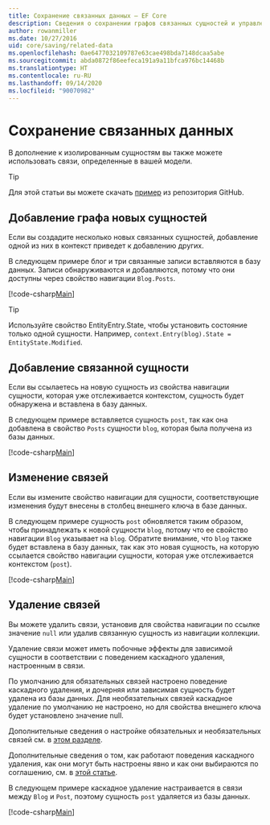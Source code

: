 ```yaml
---
title: Сохранение связанных данных — EF Core
description: Сведения о сохранении графов связанных сущностей и управлении связями в Entity Framework Core
author: rowanmiller
ms.date: 10/27/2016
uid: core/saving/related-data
ms.openlocfilehash: 0ae6477032109787e63cae498bda7148dcaa5abe
ms.sourcegitcommit: abda0872f86eefeca191a9a11bfca976bc14468b
ms.translationtype: HT
ms.contentlocale: ru-RU
ms.lasthandoff: 09/14/2020
ms.locfileid: "90070982"
---
```

# <a name="saving-related-data"></a>Сохранение связанных данных

В дополнение к изолированным сущностям вы также можете использовать связи, определенные в вашей модели.

> [!TIP]  
> Для этой статьи вы можете скачать [пример](https://github.com/dotnet/EntityFramework.Docs/tree/master/samples/core/Saving/RelatedData/) из репозитория GitHub.

## <a name="adding-a-graph-of-new-entities"></a>Добавление графа новых сущностей

Если вы создадите несколько новых связанных сущностей, добавление одной из них в контекст приведет к добавлению других.

В следующем примере блог и три связанные записи вставляются в базу данных. Записи обнаруживаются и добавляются, потому что они доступны через свойство навигации `Blog.Posts`.

[!code-csharp[Main](../../../samples/core/Saving/RelatedData/Sample.cs#AddingGraphOfEntities)]

> [!TIP]  
> Используйте свойство EntityEntry.State, чтобы установить состояние только одной сущности. Например, `context.Entry(blog).State = EntityState.Modified`.

## <a name="adding-a-related-entity"></a>Добавление связанной сущности

Если вы ссылаетесь на новую сущность из свойства навигации сущности, которая уже отслеживается контекстом, сущность будет обнаружена и вставлена в базу данных.

В следующем примере вставляется сущность `post`, так как она добавлена в свойство `Posts` сущности `blog`, которая была получена из базы данных.

[!code-csharp[Main](../../../samples/core/Saving/RelatedData/Sample.cs#AddingRelatedEntity)]

## <a name="changing-relationships"></a>Изменение связей

Если вы измените свойство навигации для сущности, соответствующие изменения будут внесены в столбец внешнего ключа в базе данных.

В следующем примере сущность `post` обновляется таким образом, чтобы принадлежать к новой сущности `blog`, потому что ее свойство навигации `Blog` указывает на `blog`. Обратите внимание, что `blog` также будет вставлена в базу данных, так как это новая сущность, на которую ссылается свойство навигации сущности, которая уже отслеживается контекстом (`post`).

[!code-csharp[Main](../../../samples/core/Saving/RelatedData/Sample.cs#ChangingRelationships)]

## <a name="removing-relationships"></a>Удаление связей

Вы можете удалить связи, установив для свойства навигации по ссылке значение `null` или удалив связанную сущность из навигации коллекции.

Удаление связи может иметь побочные эффекты для зависимой сущности в соответствии с поведением каскадного удаления, настроенным в связи.

По умолчанию для обязательных связей настроено поведение каскадного удаления, и дочерняя или зависимая сущность будет удалена из базы данных. Для необязательных связей каскадное удаление по умолчанию не настроено, но для свойства внешнего ключа будет установлено значение null.

Дополнительные сведения о настройке обязательных и необязательных связей см. в [этом разделе](xref:core/modeling/relationships#required-and-optional-relationships).

Дополнительные сведения о том, как работают поведения каскадного удаления, как они могут быть настроены явно и как они выбираются по соглашению, см. в [этой статье](xref:core/saving/cascade-delete).

В следующем примере каскадное удаление настраивается в связи между `Blog` ​​и `Post`, поэтому сущность `post` удаляется из базы данных.

[!code-csharp[Main](../../../samples/core/Saving/RelatedData/Sample.cs#RemovingRelationships)]
